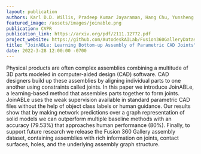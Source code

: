 ```yaml
---
layout: publication
authors: Karl D.D. Willis, Pradeep Kumar Jayaraman, Hang Chu, Yunsheng Tian, Yifei Li, Daniele Grandi, Aditya Sanghi, Linh Tran, Joseph G. Lambourne, Armando Solar-Lezama, Wojciech Matusik
featured_image: /assets/images/joinable.png
publication: CVPR
publication_link: https://arxiv.org/pdf/2111.12772.pdf
project_website: https://github.com/AutodeskAILab/Fusion360GalleryDataset/tree/master/docs#assembly-dataset
title: "JoinABLe: Learning Bottom-up Assembly of Parametric CAD Joints"
date: 2022-3-28 12:00:00 -0700
---
```

Physical products are often complex assemblies combining a multitude of 3D parts modeled in computer-aided design (CAD) software. CAD designers build up these assemblies by aligning individual parts to one another using constraints called joints. In this paper we introduce JoinABLe, a learning-based method that assembles parts together to form joints. JoinABLe uses the weak supervision available in standard parametric CAD files without the help of object class labels or human guidance. Our results show that by making network predictions over a graph representation of solid models we can outperform multiple baseline methods with an accuracy (79.53%) that approaches human performance (80%). Finally, to support future research we release the Fusion 360 Gallery assembly dataset, containing assemblies with rich information on joints, contact surfaces, holes, and the underlying assembly graph structure.